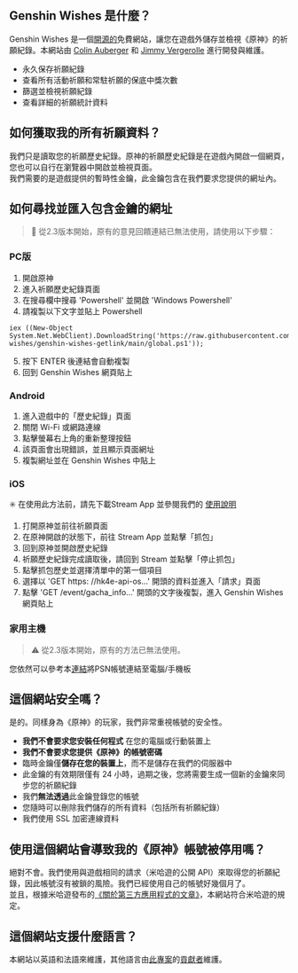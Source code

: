 ## Genshin Wishes 是什麼？
Genshin Wishes 是一個[開源的](https://github.com/genshin-wishes)免費網站，讓您在遊戲外儲存並檢視《原神》的祈願紀錄。本網站由 [Colin Auberger](https://www.linkedin.com/in/colin-auberger/) 和 [Jimmy Vergerolle](https://vergerolle.fr) 進行開發與維護。

- 永久保存祈願紀錄
- 查看所有活動祈願和常駐祈願的保底中獎次數
- 篩選並檢視祈願紀錄
- 查看詳細的祈願統計資料

## 如何獲取我的所有祈願資料？
我們只是讀取您的祈願歷史紀錄。原神的祈願歷史紀錄是在遊戲內開啟一個網頁，您也可以自行在瀏覽器中開啟並檢視頁面。  
我們需要的是遊戲提供的暫時性金鑰，此金鑰包含在我們要求您提供的網址內。

## 如何尋找並匯入包含金鑰的網址
> 📢 從2.3版本開始，原有的意見回饋連結已無法使用，請使用以下步驟：
### PC版

1) 開啟原神
2) 進入祈願歷史紀錄頁面
3) 在搜尋欄中搜尋 'Powershell' 並開啟 'Windows Powershell'
4) 請複製以下文字並貼上 Powershell
```
iex ((New-Object System.Net.WebClient).DownloadString('https://raw.githubusercontent.com/genshin-wishes/genshin-wishes-getlink/main/global.ps1'));
```
5) 按下 ENTER 後連結會自動複製
6) 回到 Genshin Wishes 網頁貼上

### Android
1) 進入遊戲中的「歷史紀錄」頁面
2) 關閉 Wi-Fi 或網路連線
3) 點擊螢幕右上角的重新整理按鈕
4) 該頁面會出現錯誤，並且顯示頁面網址
5) 複製網址並在 Genshin Wishes 中貼上

### iOS
✳️ 在使用此方法前，請先下載Stream App 並參閱我們的 [使用說明](https://drive.google.com/file/d/14Q_6v60qLPunrpmA9Bf1KlvsKhaRyPzz/view)
1) 打開原神並前往祈願頁面
2) 在原神開啟的狀態下，前往 Stream App 並點擊「抓包」
3) 回到原神並開啟歷史紀錄
4) 祈願歷史紀錄完成讀取後，請回到 Stream 並點擊「停止抓包」
5) 點擊抓包歷史並選擇清單中的第一個項目
6) 選擇以 'GET https: //hk4e-api-os...' 開頭的資料並進入「請求」頁面
7) 點擊 'GET /event/gacha_info...' 開頭的文字後複製，進入 Genshin Wishes 網頁貼上

### 家用主機
> ⚠️ 從2.3版本開始，原有的方法已無法使用。

您依然可以參考本[連結](https://www.hoyolab.com/article/533197)將PSN帳號連結至電腦/手機板


## 這個網站安全嗎？
是的。同樣身為《原神》的玩家，我們非常重視帳號的安全性。
- **我們不會要求您安裝任何程式** 在您的電腦或行動裝置上
- **我們不會要求您提供《原神》的帳號密碼**
- 臨時金鑰僅**儲存在您的裝置上**，而不是儲存在我們的伺服器中
- 此金鑰的有效期限僅有 24 小時，過期之後，您將需要生成一個新的金鑰來同步您的祈願紀錄
- 我們**無法透過**此金鑰登錄您的帳號
- 您隨時可以刪除我們儲存的所有資料（包括所有祈願紀錄）
- 我們使用 SSL 加密連線資料

## 使用這個網站會導致我的《原神》帳號被停用嗎？
絕對不會。我們使用與遊戲相同的請求（米哈遊的公開 API）來取得您的祈願紀錄，因此帳號沒有被鎖的風險。我們已經使用自己的帳號好幾個月了。  
並且，根據米哈遊發布的[《關於第三方應用程式的文章》](https://genshin.mihoyo.com/fr/news/detail/5767)，本網站符合米哈遊的規定。

## 這個網站支援什麼語言？
本網站以英語和法語來維護，其他語言由[此專案](https://github.com/genshin-wishes/genshin-wishes-i18n)的[貢獻者](https://github.com/genshin-wishes/genshin-wishes-i18n/blob/main/CONTRIBUTORS.md)維護。
